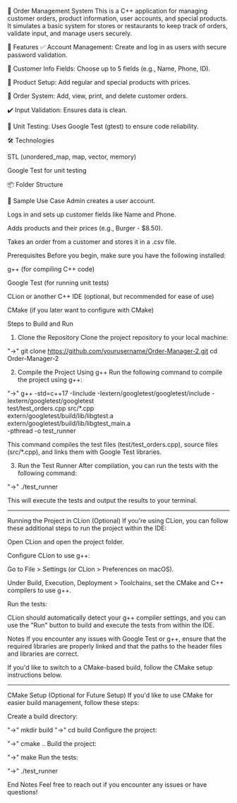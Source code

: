 🧾 Order Management System
This is a C++  application for managing customer orders, product information, user accounts, and special products. It simulates a basic system for stores or restaurants to keep track of orders, validate input, and manage users securely.

📁 Features
✅ Account Management: Create and log in as users with secure password validation.

🧍 Customer Info Fields: Choose up to 5 fields (e.g., Name, Phone, ID).

🛒 Product Setup: Add regular and special products with prices.

🧾 Order System: Add, view, print, and delete customer orders.

✔️ Input Validation: Ensures data is clean.

🔎 Unit Testing: Uses Google Test (gtest) to ensure code reliability.

🛠️ Technologies

STL (unordered_map, map, vector, memory)

Google Test for unit testing


📦 Folder Structure


🧠 Sample Use Case
Admin creates a user account.

Logs in and sets up customer fields like Name and Phone.

Adds products and their prices (e.g., Burger - $8.50).

Takes an order from a customer and stores it in a .csv file.


Prerequisites
Before you begin, make sure you have the following installed:

g++ (for compiling C++ code)

Google Test (for running unit tests)

CLion or another C++ IDE (optional, but recommended for ease of use)

CMake (if you later want to configure with CMake)

Steps to Build and Run
1. Clone the Repository
   Clone the project repository to your local machine:

"->" git clone https://github.com/yourusername/Order-Manager-2.git
cd Order-Manager-2

2. Compile the Project Using g++
   Run the following command to compile the project using g++:

"->" g++ -std=c++17 -Iinclude -Iextern/googletest/googletest/include -Iextern/googletest/googletest \
test/test_orders.cpp src/*.cpp \
extern/googletest/build/lib/libgtest.a extern/googletest/build/lib/libgtest_main.a \
-pthread -o test_runner


This command compiles the test files (test/test_orders.cpp), source files (src/*.cpp), and links them with Google Test libraries.

3. Run the Test Runner
   After compilation, you can run the tests with the following command:

"->" ./test_runner


This will execute the tests and output the results to your terminal.

------------------------------------------------------
Running the Project in CLion (Optional)
If you're using CLion, you can follow these additional steps to run the project within the IDE:

Open CLion and open the project folder.

Configure CLion to use g++:

Go to File > Settings (or CLion > Preferences on macOS).

Under Build, Execution, Deployment > Toolchains, set the CMake and C++ compilers to use g++.

Run the tests:

CLion should automatically detect your g++ compiler settings, and you can use the "Run" button to build and execute the tests from within the IDE.

Notes
If you encounter any issues with Google Test or g++, ensure that the required libraries are properly linked and that the paths to the header files and libraries are correct.

If you'd like to switch to a CMake-based build, follow the CMake setup instructions below.

-------------------------------------------
CMake Setup (Optional for Future Setup)
If you'd like to use CMake for easier build management, follow these steps:

Create a build directory:


"->" mkdir build
"->" cd build
Configure the project:

"->" cmake ..
Build the project:

"->" make
Run the tests:

"->" ./test_runner


End Notes
Feel free to reach out if you encounter any issues or have questions!









